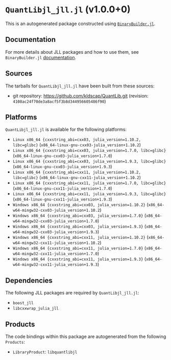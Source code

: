 # `QuantLibjl_jll.jl` (v1.0.0+0)

This is an autogenerated package constructed using [`BinaryBuilder.jl`](https://github.com/JuliaPackaging/BinaryBuilder.jl).

## Documentation

For more details about JLL packages and how to use them, see `BinaryBuilder.jl` [documentation](https://docs.binarybuilder.org/stable/jll/).

## Sources

The tarballs for `QuantLibjl_jll.jl` have been built from these sources:

* git repository: https://github.com/kldscap/QuantLib.git (revision: `4108ac24f70de3a8acf5f3b8d344956605486f90`)

## Platforms

`QuantLibjl_jll.jl` is available for the following platforms:

* `Linux x86_64 {cxxstring_abi=cxx03, julia_version=1.10.2, libc=glibc}` (`x86_64-linux-gnu-cxx03-julia_version+1.10.2`)
* `Linux x86_64 {cxxstring_abi=cxx03, julia_version=1.7.0, libc=glibc}` (`x86_64-linux-gnu-cxx03-julia_version+1.7.0`)
* `Linux x86_64 {cxxstring_abi=cxx03, julia_version=1.9.3, libc=glibc}` (`x86_64-linux-gnu-cxx03-julia_version+1.9.3`)
* `Linux x86_64 {cxxstring_abi=cxx11, julia_version=1.10.2, libc=glibc}` (`x86_64-linux-gnu-cxx11-julia_version+1.10.2`)
* `Linux x86_64 {cxxstring_abi=cxx11, julia_version=1.7.0, libc=glibc}` (`x86_64-linux-gnu-cxx11-julia_version+1.7.0`)
* `Linux x86_64 {cxxstring_abi=cxx11, julia_version=1.9.3, libc=glibc}` (`x86_64-linux-gnu-cxx11-julia_version+1.9.3`)
* `Windows x86_64 {cxxstring_abi=cxx03, julia_version=1.10.2}` (`x86_64-w64-mingw32-cxx03-julia_version+1.10.2`)
* `Windows x86_64 {cxxstring_abi=cxx03, julia_version=1.7.0}` (`x86_64-w64-mingw32-cxx03-julia_version+1.7.0`)
* `Windows x86_64 {cxxstring_abi=cxx03, julia_version=1.9.3}` (`x86_64-w64-mingw32-cxx03-julia_version+1.9.3`)
* `Windows x86_64 {cxxstring_abi=cxx11, julia_version=1.10.2}` (`x86_64-w64-mingw32-cxx11-julia_version+1.10.2`)
* `Windows x86_64 {cxxstring_abi=cxx11, julia_version=1.7.0}` (`x86_64-w64-mingw32-cxx11-julia_version+1.7.0`)
* `Windows x86_64 {cxxstring_abi=cxx11, julia_version=1.9.3}` (`x86_64-w64-mingw32-cxx11-julia_version+1.9.3`)

## Dependencies

The following JLL packages are required by `QuantLibjl_jll.jl`:

* `boost_jll`
* `libcxxwrap_julia_jll`

## Products

The code bindings within this package are autogenerated from the following `Products`:

* `LibraryProduct`: `libquantlibjl`
